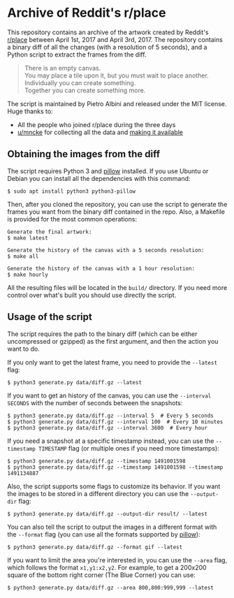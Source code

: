 # Archive of Reddit's r/place

This repository contains an archive of the artwork created by Reddit's
[r/place][rplace] between April 1st, 2017 and April 3rd, 2017. The repository
contains a binary diff of all the changes (with a resolution of 5 seconds), and
a Python script to extract the frames from the diff.

> There is an empty canvas.  
> You may place a tile upon it, but you must wait to place another.  
> Individually you can create something.  
> Together you can create something more.

The script is maintained by Pietro Albini and released under the MIT license.
Huge thanks to:

* All the people who joined r/place during the three days
* [u/mncke][umncke] for collecting all the data and [making it available][data]

## Obtaining the images from the diff

The script requires Python 3 and [pillow][pillow] installed. If you use Ubuntu
or Debian you can install all the dependencies with this command:

```
$ sudo apt install python3 python3-pillow
```

Then, after you cloned the repository, you can use the script to generate the
frames you want from the binary diff contained in the repo. Also, a Makefile is
provided for the most common operations:

```
Generate the final artwork:
$ make latest

Generate the history of the canvas with a 5 seconds resolution:
$ make all

Generate the history of the canvas with a 1 hour resolution:
$ make hourly
```

All the resulting files will be located in the `build/` directory. If you need
more control over what's built you should use directly the script.

## Usage of the script

The script requires the path to the binary diff (which can be either
uncompressed or gzipped) as the first argument, and then the action you want to
do.

If you only want to get the latest frame, you need to provide the `--latest`
flag:

```
$ python3 generate.py data/diff.gz --latest
```

If you want to get an history of the canvas, you can use the `--interval
SECONDS` with the number of seconds between the snapshots:

```
$ python3 generate.py data/diff.gz --interval 5  # Every 5 seconds
$ python3 generate.py data/diff.gz --interval 100  # Every 10 minutes
$ python3 generate.py data/diff.gz --interval 3600  # Every hour
```

If you need a snapshot at a specific timestamp instead, you can use the
`--timestamp TIMESTAMP` flag (or multiple ones if you need more timestamps):

```
$ python3 generate.py data/diff.gz --timestamp 1491001598
$ python3 generate.py data/diff.gz --timestamp 1491001598 --timestamp 1491134887
```

Also, the script supports some flags to customize its behavior. If you want the
images to be stored in a different directory you can use the `--output-dir`
flag:

```
$ python3 generate.py data/diff.gz --output-dir result/ --latest
```

You can also tell the script to output the images in a different format with
the `--format` flag (you can use all the formats supported by
[pillow][pillow]):

```
$ python3 generate.py data/diff.gz --format gif --latest
```

If you want to limit the area you're interested in, you can use the `--area`
flag, which follows the format `x1,y1:x2,y2`. For example, to get a 200x200
square of the bottom right corner (The Blue Corner) you can use:

```
$ python3 generate.py data/diff.gz --area 800,800:999,999 --latest
```

[rplace]: https://www.reddit.com/r/place
[umncke]: https://www.reddit.com/u/mncke
[data]: https://www.reddit.com/r/place/comments/6396u5/rplace_archive_update/
[pillow]: http://pillow.readthedocs.io
